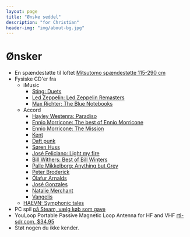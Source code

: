 ```yaml
---
layout: page
title: "Ønske seddel"
description: "for Christian"
header-img: "img/about-bg.jpg"
---
```

# Ønsker

* En spændestøtte til loftet [Mitsutomo spændestøtte 115-290 cm](https://www.harald-nyborg.dk/produkt/spaendestoette)
* Fysiske CD'er fra
  * iMusic  
    * [Sting: Duets](https://da.imusic.dk/music/0602435364995/sting-2021-duets-cd?currency=DKK&vat=1&gclid=Cj0KCQjwo-aCBhC-ARIsAAkNQishiqPBFqVmzf57dB3E9JXJmzayFMTLtCWcACIPMgFLMsQhOgcEpTwaAvXbEALw_wcB)
    * [Led Zeppelin: Led Zeppelin Remasters](https://da.imusic.dk/music/0075678041525/led-zeppelin-2019-remasters-cd?currency=DKK&vat=1)
    * [Max Richter: The Blue Notebooks](https://imusic.dk/music/0028948350148/max-richter-2018-blue-notebooks-cd)    
  * Accord
    * [Hayley Westenra: Paradiso](https://accord.dk/collections/hayley-westenra/products/hayley-westenra-ennio-morricone-paradiso?variant=37792651772099)
    * [Ennio Morricone: The best of Ennio Morricone](https://accord.dk/products/ennio-morricone-the-greatest-performers?variant=37787986624707)
    * [Ennio Morricone: The Mission](https://accord.dk/products/ennio-morricone-the-mission-original-soundtrack-from-the-motion-picture?_pos=15&_sid=e82bdc289&_ss=r)
    * [Kent](https://accord.dk/collections/kent-2?type=cd)
    * [Daft punk](https://accord.dk/collections/daft-punk?type=cd)
    * [Søren Huss](https://accord.dk/collections/soren-huss?type=cd)
    * [José Feliciano: Light my fire](https://accord.dk/collections/jose-feliciano/products/jose-feliciano-light-my-fire?variant=37787808366787)
    * [Bill Withers: Best of Bill Winters](https://accord.dk/collections/bill-withers/products/bill-withers-best-of-bill-withers?variant=37882812203203)
    * [Palle Mikkelborg: Anything but Grey](https://accord.dk/collections/palle-mikkelborg/products/palle-mikkelborg-anything-but-grey?variant=37673872588995)
    * [Peter Broderick](https://accord.dk/collections/peter-broderick?type=cd)
    * [Ólafur Arnalds](https://accord.dk/collections/olafur-arnalds?type=cd)
    * [José Gonzales](https://accord.dk/collections/jose-gonzalez/products/jose-gonzalez-veneer)
    * [Natalie Merchant](https://accord.dk/collections/natalie-merchant?type=cd)
    * [Vangelis](https://accord.dk/collections/vangelis?type=cd)
  * [HAEVN: Symphonic tales](https://haevnmusic.store/collections/cds/products/symphonic-tales-cd?variant=31498813276233)
* PC spil [på Steam, vælg køb som gave](https://store.steampowered.com/wishlist/profiles/76561197993716838/#sort=order)
* YouLoop Portable Passive Magnetic Loop Antenna for HF and VHF [rtl-sdr.com, $34.95](https://www.rtl-sdr.com/buy-rtl-sdr-dvb-t-dongles/?add-to-cart=41564)
* Støt nogen du ikke kender.
